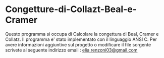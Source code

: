 # Congetture-di-Collazt-Beal-e-Cramer
Questo programma si occupa di Calcolare la congettura di Beal, Cramer e Collatz.
Il programma e' stato implementato con il linguaggio ANSI C.
Per avere informazioni aggiuntive sul progetto o modificare il file sorgente scrivete
al seguente indirizzo email : elia.renzoni03@gmail.com
